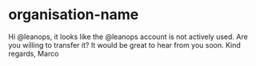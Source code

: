 # organisation-name
Hi @leanops, it looks like the @leanops account is not actively used. Are you willing to transfer it? It would be great to hear from you soon. Kind regards, Marco
